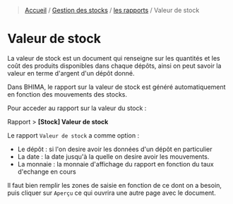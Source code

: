 > [Accueil](../../index.md) / [Gestion des stocks](../index.md) / [les rapports](./index.md) / Valeur de stock

# Valeur de stock

La valeur de stock est un document qui renseigne sur les quantités et les coût des produits disponibles dans chaque dépôts, ainsi on peut savoir la valeur en terme d'argent d'un dépôt donné.

Dans BHIMA, le rapport sur la valeur de stock est généré automatiquement en fonction des mouvements des stocks.

Pour acceder au rapport sur la valeur du stock :

<div class = "bs-callout bs-callout-success">
  <p>Rapport > <strong>[Stock] Valeur de stock</strong>
  </p>
</div>

Le rapport `Valeur de stock` a comme option :
- Le dépôt : si l'on desire avoir les données d'un dépôt en particulier
- La date : la date jusqu'à la quelle on desire avoir les mouvements.
- La monnaie : la monnaie d'affichage du rapport en fonction du taux d'echange en cours

Il faut bien remplir les zones de saisie en fonction de ce dont on a besoin, puis cliquer sur `Aperçu` ce qui ouvrira une autre page avec le document.